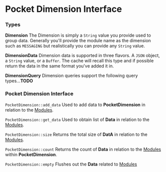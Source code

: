 # Pocket Dimension Interface

### Types

**Dimension**
The Dimension is simply a `String` value you provide used to group data. Generally you'll provide the module name as the dimension such as `MESSAGING` but realistically you can provide any `String` value.

**DimensionData**
Dimension data is supported in three flavors. A `JSON` object, a `String` value, or a `Buffer`. The cache will recall this type and if possible return the data in the same format you've added it in.

**DimensionQuery**
Dimension queries support the following query types...**TODO**



### Pocket Dimension Interface

`PocketDimension::add_data` Used to add data to **PocketDimension** in relation to the [Modules](modules/overview). 

`PocketDimension::get_data` Used to obtain list of **Data** in relation to the [Modules](modules/overview).

`PocketDimension::size` Returns the total size of **DatA** in relation to the [Modules](modules/overview).

`PocketDimension::count` Returns the count of **Data** in relation to the [Modules](modules/overview) within **PocketDimension**.

`PocketDimension::empty` Flushes out the **Data** related to [Modules](modules/overview)